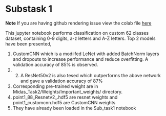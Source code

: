# Substask 1

**Note** If you are having github rendering issue view the colab file [here](https://drive.google.com/file/d/1lfqG4TetlBooIkVJUc1jHFY36OUvFcRp/view?usp=sharing)

This jupyter notebook performs classification on custom 62 classes dataset, containing 0-9 digits, a-z letters and A-Z letters.
Top 2 models have been presented, 
1. CustomCNN which is a modiifed LeNet with added BatchNorm layers and dropouts to increase performance and reduce overfitting. A validation accuracy of 85% is observed.
2. 2. A ResNet50v2 is also tesed which outperforms the above network and gave a validation accuracy of 87%
3. Corresponding pre-trained weight are in Midas_Task2/Weights/Important_weights/ directory.
4. point1_88_Resnetv2_.hdf5 are resnet weights and point1_customcnn.hdf5 are CustomCNN weights
5. They have already been loaded in the Sub_task1 notebook

